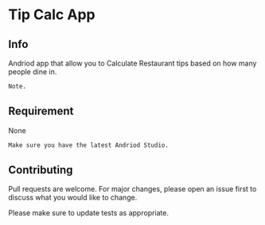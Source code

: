 # Tip Calc App


## Info

Andriod app that allow you to Calculate Restaurant tips based on how many people dine in.

```bash
Note.
```

## Requirement

None

```bash
Make sure you have the latest Andriod Studio.
```

## Contributing
Pull requests are welcome. For major changes, please open an issue first to discuss what you would like to change.

Please make sure to update tests as appropriate.
